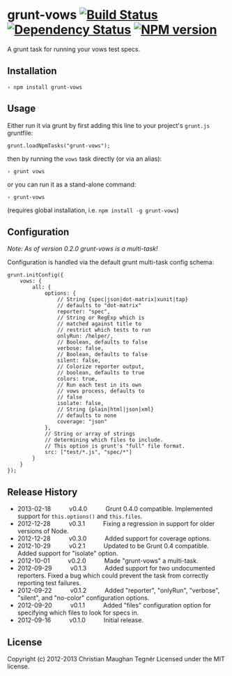 grunt-vows [![Build Status](https://secure.travis-ci.org/CMTegner/grunt-vows.png)](http://travis-ci.org/CMTegner/grunt-vows) [![Dependency Status](https://david-dm.org/CMTegner/grunt-vows.png)](https://david-dm.org/CMTegner/grunt-vows) [![NPM version](https://badge.fury.io/js/grunt-vows.png)](https://npmjs.org/package/grunt-vows)
==========
A grunt task for running your vows test specs.

Installation
------------
    › npm install grunt-vows

Usage
-----
Either run it via grunt by first adding this line to your project's `grunt.js` gruntfile:

    grunt.loadNpmTasks("grunt-vows");

then by running the `vows` task directly (or via an alias):

    › grunt vows

or you can run it as a stand-alone command:

    › grunt-vows

(requires global installation, i.e. `npm install -g grunt-vows`)

Configuration
-------------
*Note: As of version 0.2.0 grunt-vows is a multi-task!*

Configuration is handled via the default grunt multi-task config schema:

    grunt.initConfig({
        vows: {
            all: {
                options: {
                    // String {spec|json|dot-matrix|xunit|tap}
                    // defaults to "dot-matrix"
                    reporter: "spec",
                    // String or RegExp which is
                    // matched against title to
                    // restrict which tests to run
                    onlyRun: /helper/,
                    // Boolean, defaults to false
                    verbose: false,
                    // Boolean, defaults to false
                    silent: false,
                    // Colorize reporter output,
                    // boolean, defaults to true
                    colors: true,
                    // Run each test in its own
                    // vows process, defaults to
                    // false
                    isolate: false,
                    // String {plain|html|json|xml}
                    // defaults to none
                    coverage: "json"
                },
                // String or array of strings
                // determining which files to include.
                // This option is grunt's "full" file format.
                src: ["test/*.js", "spec/*"]
            }
        }
    });


Release History
---------------
* 2013-02-18   v0.4.0   Grunt 0.4.0 compatible. Implemented support for `this.options()` and `this.files`.
* 2012-12-28   v0.3.1   Fixing a regression in support for older versions of Node.
* 2012-12-28   v0.3.0   Added support for coverage options.
* 2012-10-29   v0.2.1   Updated to be Grunt 0.4 compatible. Added support for "isolate" option.
* 2012-10-01   v0.2.0   Made "grunt-vows" a multi-task.
* 2012-09-29   v0.1.3   Added support for two undocumented reporters. Fixed a bug which could prevent the task from correctly reporting test failures.
* 2012-09-22   v0.1.2   Added "reporter", "onlyRun", "verbose", "silent", and "no-color" configuration options.
* 2012-09-20   v0.1.1   Added "files" configuration option for specifying which files to look for specs in.
* 2012-09-16   v0.1.0   Initial release.

License
-------
Copyright (c) 2012-2013 Christian Maughan Tegnér
Licensed under the MIT license.
